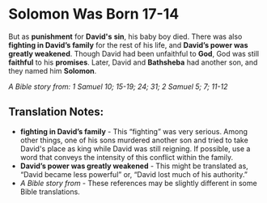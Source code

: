 Solomon Was Born 17-14
========================


But as **punishment** for **David's** **sin**, his baby boy died.  There
was also **fighting in David’s family** for the rest of his life, and
**David’s power was greatly weakened**. Though David had been unfaithful
to **God**, God was still **faithful** to his **promises**. Later,
David and **Bathsheba** had another son, and they named him **Solomon**.

*A Bible story from: 1 Samuel 10; 15-19; 24; 31; 2 Samuel 5; 7; 11-12*

Translation Notes:
------------------

-   **fighting in David’s family** - This “fighting” was very
serious.
    Among other things, one of his sons murdered another son and tried
    to take David's place as king while David was still reigning. If
    possible, use a word that conveys the intensity of this conflict
    within the family.
-   **David’s power was greatly weakened** - This might be translated
    as, “David became less powerful” or, “David lost much of his
    authority.”
-   *A Bible story from* - These references may be slightly different in
    some Bible translations.

